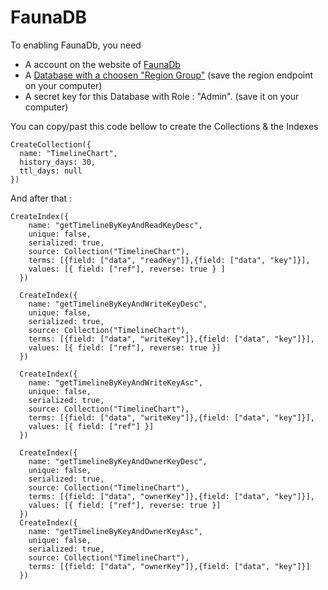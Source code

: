 # FaunaDB

To enabling FaunaDb, you need
 * A account on the website of [FaunaDb](https://dashboard.fauna.com/accounts/login)
 * A [Database with a choosen "Region Group"](https://dashboard.fauna.com/?createDb=true) (save the region endpoint on your computer)
 * A secret key for this Database with Role : "Admin". (save it on your computer)

You can copy/past this code bellow to create the Collections & the Indexes 

```shell
CreateCollection({
  name: "TimelineChart",
  history_days: 30,
  ttl_days: null
})

```

And after that : 

```shell
CreateIndex({
    name: "getTimelineByKeyAndReadKeyDesc",
    unique: false,
    serialized: true,
    source: Collection("TimelineChart"),
    terms: [{field: ["data", "readKey"]},{field: ["data", "key"]}],
    values: [{ field: ["ref"], reverse: true } ]
  })
  
  CreateIndex({
    name: "getTimelineByKeyAndWriteKeyDesc",
    unique: false,
    serialized: true,
    source: Collection("TimelineChart"),
    terms: [{field: ["data", "writeKey"]},{field: ["data", "key"]}],
    values: [{ field: ["ref"], reverse: true }]
  })
  
  CreateIndex({
    name: "getTimelineByKeyAndWriteKeyAsc",
    unique: false,
    serialized: true,
    source: Collection("TimelineChart"),
    terms: [{field: ["data", "writeKey"]},{field: ["data", "key"]}],
    values: [{ field: ["ref"] }]
  })
  
  CreateIndex({
    name: "getTimelineByKeyAndOwnerKeyDesc",
    unique: false,
    serialized: true,
    source: Collection("TimelineChart"),
    terms: [{field: ["data", "ownerKey"]},{field: ["data", "key"]}],
    values: [{ field: ["ref"], reverse: true }]
  })
  CreateIndex({
    name: "getTimelineByKeyAndOwnerKeyAsc",
    unique: false,
    serialized: true,
    source: Collection("TimelineChart"),
    terms: [{field: ["data", "ownerKey"]},{field: ["data", "key"]}]
  })
```